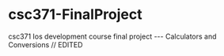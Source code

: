 # csc371-FinalProject
csc371 Ios development course final project --- Calculators and Conversions // EDITED
